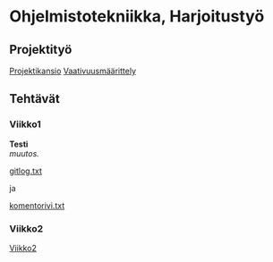 # Ohjelmistotekniikka, Harjoitustyö

## Projektityö
[Projektikansio](https://github.com/JaakkoRE/ot-harjoitustyo/tree/master/Laskin%20Sovellus)
[Vaativuusmäärittely](https://github.com/JaakkoRE/ot-harjoitustyo/blob/master/Laskin%20Sovellus/Vaatimusm%C3%A4%C3%A4rittely.md)
## Tehtävät

### Viikko1


<strong> Testi </strong> <br> <em> muutos. </em>



[gitlog.txt](https://github.com/JaakkoRE/ot-harjoitustyo/blob/master/laskarit/viikko1/gitlog.txt)

ja

[komentorivi.txt](https://github.com/JaakkoRE/ot-harjoitustyo/blob/master/laskarit/viikko1/komentorivi.txt)
### Viikko2
[Viikko2](https://github.com/JaakkoRE/ot-harjoitustyo/tree/master/laskarit/viikko2)

